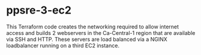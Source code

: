 # ppsre-3-ec2


This Terraform code creates the networking required to allow internet access and builds 2 webservers in the Ca-Central-1 region that are available via SSH and HTTP. These servers are  load balanced via a NGINX loadbalancer running on a third EC2 instance. 



